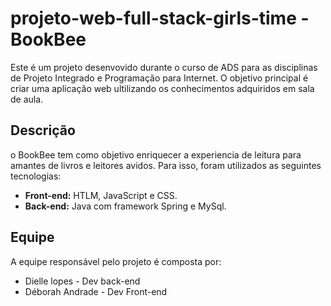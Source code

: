 # projeto-web-full-stack-girls-time - BookBee
Este é um projeto desenvovido durante o curso de ADS para as disciplinas de Projeto Integrado e Programação para Internet. O objetivo principal é criar uma aplicação web ultilizando os conhecimentos adquiridos em sala de aula.

## Descrição

o BookBee tem como objetivo enriquecer a experiencia de leitura para amantes de livros e leitores avidos. Para isso, foram utilizados as seguintes tecnologias:

- **Front-end:**  HTLM, JavaScript e CSS.
- **Back-end:** Java com framework Spring e MySql.

## Equipe
A equipe responsável pelo projeto é composta por:

- Dielle lopes - Dev back-end
- Déborah Andrade - Dev Front-end